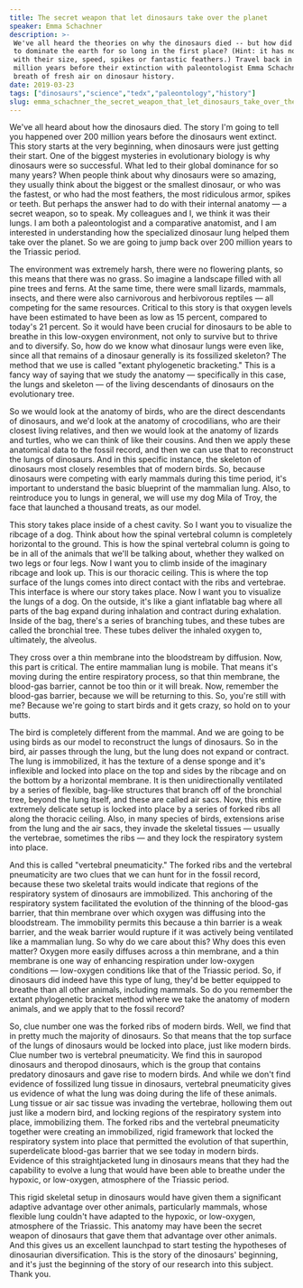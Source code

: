 ```yaml
---
title: The secret weapon that let dinosaurs take over the planet
speaker: Emma Schachner
description: >-
 We've all heard the theories on why the dinosaurs died -- but how did they come
 to dominate the earth for so long in the first place? (Hint: it has nothing to do
 with their size, speed, spikes or fantastic feathers.) Travel back in time to 200
 million years before their extinction with paleontologist Emma Schachner for a
 breath of fresh air on dinosaur history.
date: 2019-03-23
tags: ["dinosaurs","science","tedx","paleontology","history"]
slug: emma_schachner_the_secret_weapon_that_let_dinosaurs_take_over_the_planet
---
```


We've all heard about how the dinosaurs died. The story I'm going to tell you happened
over 200 million years before the dinosaurs went extinct. This story starts at the very
beginning, when dinosaurs were just getting their start. One of the biggest mysteries in
evolutionary biology is why dinosaurs were so successful. What led to their global
dominance for so many years? When people think about why dinosaurs were so amazing, they
usually think about the biggest or the smallest dinosaur, or who was the fastest, or who
had the most feathers, the most ridiculous armor, spikes or teeth. But perhaps the answer
had to do with their internal anatomy — a secret weapon, so to speak. My colleagues and I,
we think it was their lungs. I am both a paleontologist and a comparative anatomist, and I
am interested in understanding how the specialized dinosaur lung helped them take over the
planet. So we are going to jump back over 200 million years to the Triassic
period.

The environment was extremely harsh, there were no flowering plants, so this means that
there was no grass. So imagine a landscape filled with all pine trees and ferns. At the
same time, there were small lizards, mammals, insects, and there were also carnivorous and
herbivorous reptiles — all competing for the same resources. Critical to this story is that
oxygen levels have been estimated to have been as low as 15 percent, compared to today's
21 percent. So it would have been crucial for dinosaurs to be able to breathe in this
low-oxygen environment, not only to survive but to thrive and to diversify. So, how do we
know what dinosaur lungs were even like, since all that remains of a dinosaur generally is
its fossilized skeleton? The method that we use is called "extant phylogenetic
bracketing." This is a fancy way of saying that we study the anatomy — specifically in
this case, the lungs and skeleton — of the living descendants of dinosaurs on the
evolutionary tree.

So we would look at the anatomy of birds, who are the direct descendants of dinosaurs, and
we'd look at the anatomy of crocodilians, who are their closest living relatives, and then
we would look at the anatomy of lizards and turtles, who we can think of like their
cousins. And then we apply these anatomical data to the fossil record, and then we can use
that to reconstruct the lungs of dinosaurs. And in this specific instance, the skeleton of
dinosaurs most closely resembles that of modern birds. So, because dinosaurs were competing
with early mammals during this time period, it's important to understand the basic
blueprint of the mammalian lung. Also, to reintroduce you to lungs in general, we will use
my dog Mila of Troy, the face that launched a thousand treats, as our model.

This story takes place inside of a chest cavity. So I want you to visualize the ribcage of
a dog. Think about how the spinal vertebral column is completely horizontal to the ground.
This is how the spinal vertebral column is going to be in all of the animals that we'll be
talking about, whether they walked on two legs or four legs. Now I want you to climb inside
of the imaginary ribcage and look up. This is our thoracic ceiling. This is where the top
surface of the lungs comes into direct contact with the ribs and vertebrae. This interface
is where our story takes place. Now I want you to visualize the lungs of a dog. On the
outside, it's like a giant inflatable bag where all parts of the bag expand during
inhalation and contract during exhalation. Inside of the bag, there's a series of
branching tubes, and these tubes are called the bronchial tree. These tubes deliver the
inhaled oxygen to, ultimately, the alveolus.

They cross over a thin membrane into the bloodstream by diffusion. Now, this part is
critical. The entire mammalian lung is mobile. That means it's moving during the entire
respiratory process, so that thin membrane, the blood-gas barrier, cannot be too thin or
it will break. Now, remember the blood-gas barrier, because we will be returning to
this. So, you're still with me? Because we're going to start birds and it gets crazy, so
hold on to your butts. 

The bird is completely different from the mammal. And we are going to be using birds as
our model to reconstruct the lungs of dinosaurs. So in the bird, air passes through the
lung, but the lung does not expand or contract. The lung is immobilized, it has the
texture of a dense sponge and it's inflexible and locked into place on the top and sides
by the ribcage and on the bottom by a horizontal membrane. It is then unidirectionally
ventilated by a series of flexible, bag-like structures that branch off of the bronchial
tree, beyond the lung itself, and these are called air sacs. Now, this entire extremely
delicate setup is locked into place by a series of forked ribs all along the thoracic
ceiling. Also, in many species of birds, extensions arise from the lung and the air sacs,
they invade the skeletal tissues — usually the vertebrae, sometimes the ribs — and they
lock the respiratory system into place.

And this is called "vertebral pneumaticity." The forked ribs and the vertebral
pneumaticity are two clues that we can hunt for in the fossil record, because these two
skeletal traits would indicate that regions of the respiratory system of dinosaurs are
immobilized. This anchoring of the respiratory system facilitated the evolution of the
thinning of the blood-gas barrier, that thin membrane over which oxygen was diffusing into
the bloodstream. The immobility permits this because a thin barrier is a weak barrier, and
the weak barrier would rupture if it was actively being ventilated like a mammalian
lung. So why do we care about this? Why does this even matter? Oxygen more easily diffuses
across a thin membrane, and a thin membrane is one way of enhancing respiration under
low-oxygen conditions — low-oxygen conditions like that of the Triassic period. So, if
dinosaurs did indeed have this type of lung, they'd be better equipped to breathe than all
other animals, including mammals. So do you remember the extant phylogenetic bracket method
where we take the anatomy of modern animals, and we apply that to the fossil
record?

So, clue number one was the forked ribs of modern birds. Well, we find that in pretty much
the majority of dinosaurs. So that means that the top surface of the lungs of dinosaurs
would be locked into place, just like modern birds. Clue number two is vertebral
pneumaticity. We find this in sauropod dinosaurs and theropod dinosaurs, which is the
group that contains predatory dinosaurs and gave rise to modern birds. And while we don't
find evidence of fossilized lung tissue in dinosaurs, vertebral pneumaticity gives us
evidence of what the lung was doing during the life of these animals. Lung tissue or air
sac tissue was invading the vertebrae, hollowing them out just like a modern bird, and
locking regions of the respiratory system into place, immobilizing them. The forked ribs
and the vertebral pneumaticity together were creating an immobilized, rigid framework that
locked the respiratory system into place that permitted the evolution of that superthin,
superdelicate blood-gas barrier that we see today in modern birds. Evidence of this
straightjacketed lung in dinosaurs means that they had the capability to evolve a lung
that would have been able to breathe under the hypoxic, or low-oxygen, atmosphere of the
Triassic period.

This rigid skeletal setup in dinosaurs would have given them a significant adaptive
advantage over other animals, particularly mammals, whose flexible lung couldn't have
adapted to the hypoxic, or low-oxygen, atmosphere of the Triassic. This anatomy may have
been the secret weapon of dinosaurs that gave them that advantage over other animals. And
this gives us an excellent launchpad to start testing the hypotheses of dinosaurian
diversification. This is the story of the dinosaurs' beginning, and it's just the beginning
of the story of our research into this subject. Thank you.

<!--
ad_duration=3.33
comment_count=13
event="TEDxLSU"
external_start_time=0
has_talk_citation=1
intro_duration=11.82
is_subtitle_required="False"
is_talk_featured="True"
language="en"
language_swap="False"
native_language="en"
number_of_related_talks=6
number_of_speakers=1
number_of_subtitled_videos=19
number_of_tags=5
number_of_talk_download_languages=19
number_of_talk_more_resources=0
number_of_talk_recommendations=0
number_of_talks_take_actions=2
post_ad_duration=0.83
published_timestamp="2020-01-08 16:11:28"
recording_date="2019-03-23"
speaker_description="Comparative anatomist, paleontologist"
speaker_is_published=1
speaker_name="Emma Schachner"
talk_more_resources=[]
talk_name="The secret weapon that let dinosaurs take over the planet"
talks_tags=["dinosaurs","science","tedx","paleontology","history"]
url_photo_speaker="https://pe.tedcdn.com/images/ted/a2522489e038e495b72e1e0721a6b19104cb1e7e_254x191.jpg"
url_photo_talk="https://s3.amazonaws.com/talkstar-photos/uploads/dfa1fd3e-21fb-4df0-b00f-366c240dec91/EmmaSchachner_2019X-embed.jpg"
url_webpage="https://www.ted.com/talks/emma_schachner_the_secret_weapon_that_let_dinosaurs_take_over_the_planet"
video_type_name="TEDx Talk"
-->